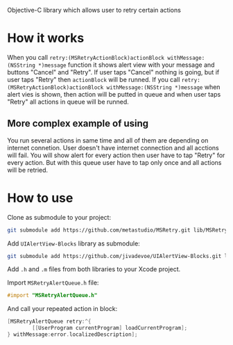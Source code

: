 Objective-C library which allows user to retry certain actions

# How it works

When you call `retry:(MSRetryActionBlock)actionBlock withMessage:(NSString *)message`
function it shows alert view with your message and buttons "Cancel" and "Retry".
If user taps "Cancel" nothing is going, but if user taps "Retry" then `actionBlock`
will be runned. If you call `retry:(MSRetryActionBlock)actionBlock withMessage:(NSString *)message`
when alert vies is shown, then action will be putted in queue and when user
taps "Retry" all actions in queue will be runned.

## More complex example of using

You run several actions in same time and all of them are depending on
internet connetion. User doesn't have internet connection and all acctions will fail.
You will show alert for every action then user have to tap "Retry" for every
action. But with this queue user have to tap only once and all actions will
be retried.

# How to use

Clone as submodule to your project:

```sh
git submodule add https://github.com/metastudio/MSRetry.git lib/MSRetry
```

Add `UIAlertView-Blocks` library as submodule:

```sh
git submodule add https://github.com/jivadevoe/UIAlertView-Blocks.git lib/UIAlertView-Blocks
```

Add `.h` and `.m` files from both libraries to your Xcode project.

Import `MSRetryAlertQueue.h` file:

```objective-c
#import "MSRetryAlertQueue.h"
```

And call your repeated action in block:

```objective-c
[MSRetryAlertQueue retry:^{
        [[UserProgram currentProgram] loadCurrentProgram];
} withMessage:error.localizedDescription];
```
